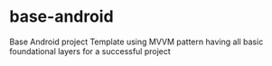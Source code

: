 # base-android
Base Android project Template using MVVM pattern having all basic foundational layers for a successful project
